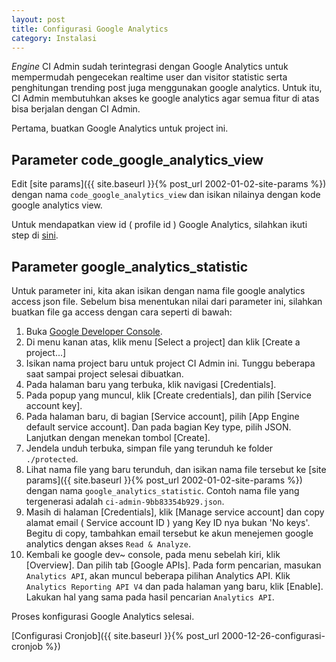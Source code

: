 ```yaml
---
layout: post
title: Configurasi Google Analytics
category: Instalasi
---
```


*Engine* CI Admin sudah terintegrasi dengan Google Analytics untuk mempermudah
pengecekan realtime user dan visitor statistic serta penghitungan trending post
juga menggunakan google analytics. Untuk itu, CI Admin membutuhkan akses ke 
google analytics agar semua fitur di atas bisa berjalan dengan CI Admin.

Pertama, buatkan Google Analytics untuk project ini.

## Parameter code_google_analytics_view

Edit [site params]({{ site.baseurl }}{% post_url 2002-01-02-site-params %}) dengan
nama `code_google_analytics_view` dan isikan nilainya dengan kode google analytics view.

Untuk mendapatkan view id ( profile id ) Google Analytics, silahkan ikuti step di
[sini](http://iqbalfn.com/tool/2016/04/13/menemukan-google-analytics-view-id.html).

## Parameter google_analytics_statistic

Untuk parameter ini, kita akan isikan dengan nama file google analytics access json
file. Sebelum bisa menentukan nilai dari parameter ini, silahkan buatkan file ga 
access dengan cara seperti di bawah:

1. Buka [Google Developer Console](https://console.developers.google.com).
2. Di menu kanan atas, klik menu [Select a project] dan klik [Create a project...]
3. Isikan nama project baru untuk project CI Admin ini. Tunggu beberapa saat sampai
project selesai dibuatkan.
4. Pada halaman baru yang terbuka, klik navigasi [Credentials].
5. Pada popup yang muncul, klik [Create credentials], dan pilih [Service account key].
6. Pada halaman baru, di bagian [Service account], pilih [App Engine default service account].
Dan pada bagian Key type, pilih JSON. Lanjutkan dengan menekan tombol [Create].
7. Jendela unduh terbuka, simpan file yang terunduh ke folder `./protected`.
8. Lihat nama file yang baru terunduh, dan isikan nama file tersebut ke [site params]({{ site.baseurl }}{% post_url 2002-01-02-site-params %})
dengan nama `google_analytics_statistic`. Contoh nama file yang tergenerasi adalah
`ci-admin-9bb83354b929.json`.
9. Masih di halaman [Credentials], klik [Manage service account] dan copy alamat
email ( Service account ID ) yang Key ID nya bukan 'No keys'. Begitu di copy, tambahkan
email tersebut ke akun menejemen google analytics dengan akses `Read & Analyze`.
9. Kembali ke google dev~ console, pada menu sebelah kiri, klik [Overview]. Dan
pilih tab [Google APIs]. Pada form pencarian, masukan `Analytics API`, akan muncul
beberapa pilihan Analytics API. Klik `Analytics Reporting API V4` dan pada halaman
yang baru, klik [Enable]. Lakukan hal yang sama pada hasil pencarian `Analytics API`.

Proses konfigurasi Google Analytics selesai.

[Configurasi Cronjob]({{ site.baseurl }}{% post_url 2000-12-26-configurasi-cronjob %})